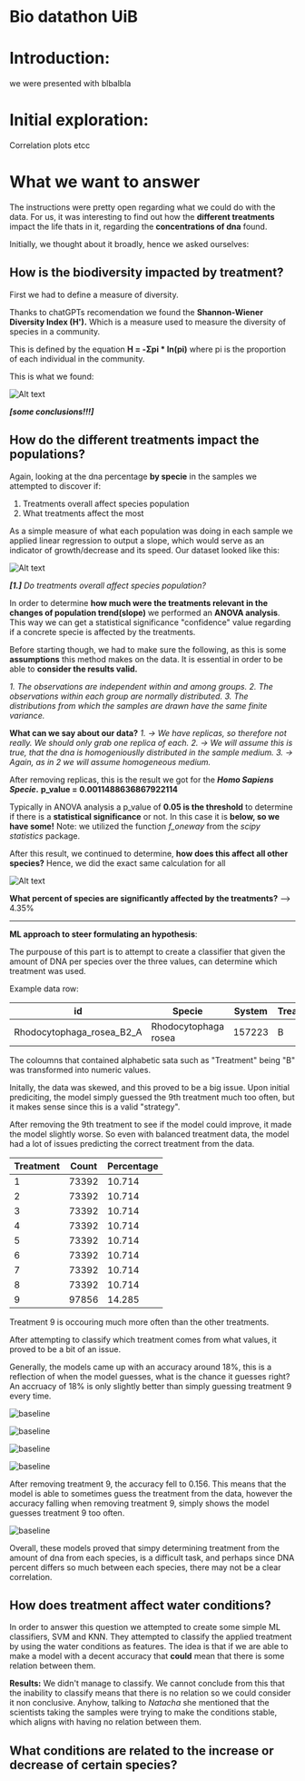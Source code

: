 # Bio datathon UiB 

# Introduction:
we were presented with blbalbla

# Initial exploration:
Correlation plots etcc

# What we want to answer
The instructions were pretty open regarding what we could do with the data. For us, it was interesting to find out how the **different treatments** impact the life thats in it, regarding the **concentrations of dna** found.

Initially, we thought about it broadly, hence we asked ourselves:
## **How is the biodiversity impacted by treatment?**

First we had to define a measure of diversity.

Thanks to chatGPTs recomendation we found the **Shannon-Wiener Diversity Index (H').** Which is a measure used to measure the diversity of species in a community.

This is defined by the equation **H = -Σpi * ln(pi)** where pi is the proportion of each individual in the community.

This is what we found:

<img title="a title" alt="Alt text" src="imgs/diversity_plot.png">

***[some conclusions!!!]***

## **How do the different treatments impact the populations?**

Again, looking at the dna percentage **by specie** in the samples we attempted to discover if:

 1. Treatments overall affect species population
 2. What treatments affect the most

As a simple measure of what each population was doing in each sample we applied linear regression to output a slope, which would serve as an indicator of growth/decrease and its speed.
Our dataset looked like this:
 
<img title="a title" alt="Alt text" src="imgs/species_df.png ">


***[1.]** Do treatments overall affect species population?*

In order to determine **how much were the treatments relevant in the changes of population trend(slope)** we performed an **ANOVA analysis**. This way we can get a statistical significance "confidence" value regarding if a concrete specie is affected by the treatments.

Before starting though, we had to make sure the following, as this is some **assumptions** this method makes on the data. It is essential in order to be able to **consider the results valid.**

*1. The observations are independent within and among groups.
2. The observations within each group are normally distributed.
3. The distributions from which the samples are drawn have the same finite variance.*

**What can we say about our data?**
*1. -> We have replicas, so therefore not really. We should only grab one replica of each.
2. -> We will assume this is true, that the dna is homogeniouslly distributed in the sample medium.
3. -> Again, as in 2 we will assume homogeneous medium.*

After removing replicas, this is the result we got for the ***Homo Sapiens Specie*.**
**p_value = 0.0011488636867922114**

Typically in ANOVA analysis a p_value of **0.05 is the threshold** to determine if there is a **statistical significance** or not. In this case it is **below, so we have some!**
Note: we utilized the function *f_oneway* from the *scipy statistics* package.

After this result, we continued to determine, **how does this affect all other species?** Hence, we did the exact same calculation for all 


<img title="a title" alt="Alt text" src="imgs/pvalue_all_species.png">

**What percent of species are significantly affected by the treatments?** --> 4.35%


---

**ML approach to steer formulating an hypothesis**: 

The purpouse of this part is to attempt to create a classifier that given the amount of DNA per species over the three values, can determine which treatment was used.

Example data row:

| id | Specie | System | Treatment | Replica | t1 | t2 | t3 | slope | var | std | mean |
|----|--------|--------|-----------|---------|----|----|----|-------|-----|-----|-----|
| Rhodocytophaga_rosea_B2_A | Rhodocytophaga rosea | 157223 | B | 2 | A | 0.146843 | 0.168919 | 0.0 | -0.073421 | 0.00562 | 0.13 | 0.12

The coloumns that contained alphabetic sata such as "Treatment" being "B" was transformed into numeric values.

Initally, the data was skewed, and this proved to be a big issue. Upon initial prediciting, the model simply guessed the 9th treatment much too often, but it makes sense since this is a valid "strategy". 

After removing the 9th treatment to see if the model could improve, it made the model slightly worse. So even with balanced treatment data, the model had a lot of issues predicting the correct treatment from the data.

| Treatment | Count | Percentage |
|-----------|-------|------------|
| 1         | 73392 | 10.714     |
| 2         | 73392 | 10.714     |
| 3         | 73392 | 10.714     |
| 4         | 73392 | 10.714     |
| 5         | 73392 | 10.714     |
| 6         | 73392 | 10.714     |
| 7         | 73392 | 10.714     |
| 8         | 73392 | 10.714     |
| 9         | 97856 | 14.285     |


Treatment 9 is occouring much more often than the other treatments.

After attempting to classify which treatment comes from what values, it proved to be a bit of an issue. 

Generally, the models came up with an accuracy around 18%, this is a reflection of when the model guesses, what is the chance it guesses right? An accruacy of 18% is only slightly better than simply guessing treatment 9 every time.

![baseline](figs/baseline.png)

![baseline](figs/predict_fig2.png)

![baseline](figs/predict_fig3.png)

![baseline](figs/predict_fig4.png)

After removing treatment 9, the accuracy fell to 0.156. This means that the model is able to sometimes guess the treatment from the data, however the accuracy falling when removing treatment 9, simply shows the model guesses treatment 9 too often.

![baseline](figs/predict_fig5.png)

Overall, these models proved that simpy determining treatment from the amount of dna from each species, is a difficult task, and perhaps since DNA percent differs so much between each species, there may not be a clear correlation.

## **How does treatment affect water conditions?**
In order to answer this question we attempted to create some simple ML classifiers, SVM and KNN. They attempted to classify the applied treatment by using the water conditions as features. 
The idea is that if we are able to make a model with a decent accuracy that **could** mean that there is some relation between  them.

**Results:**
We didn't manage to classify. We cannot conclude from this that the inability to classify means that there is no relation so we could consider it non conclusive. Anyhow, talking to *Natacha* she mentioned that the scientists taking the samples were trying to make the conditions stable, which aligns with having no relation between them.

## What conditions are related to the increase or decrease of certain species?

